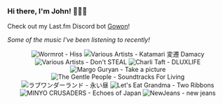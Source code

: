 ### Hi there, I'm John! 🏄🏻‍♂️

Check out my Last.fm Discord bot [Gowon](http://gowon.ca)!

_Some of the music I've been listening to recently!_


<!-- lastfm -->
<p align="center"><img src="https://lastfm.freetls.fastly.net/i/u/64s/72ef33e7c4f160b1429573683a3ca76e.jpg" title="Wormrot - Hiss"> <img src="https://lastfm.freetls.fastly.net/i/u/64s/91722db2622d35e287ff87963bb22655.png" title="Various Artists - Katamari 変遷 Damacy"> <img src="https://lastfm.freetls.fastly.net/i/u/64s/b1c95fe444784589a72a30fcc197c675.jpg" title="Various Artists - Don't STEAL"> <img src="https://lastfm.freetls.fastly.net/i/u/64s/79afaa10007dfbbbe1f1dc3b389ab8a5.jpg" title="Charli Taft - DLUXLIFE"> <img src="https://lastfm.freetls.fastly.net/i/u/64s/5ede52fb30fe2e9a9ed2e7cd55e85e27.jpg" title="Margo Guryan - Take a picture"> <img src="https://lastfm.freetls.fastly.net/i/u/64s/be3988eb088606dbff098cc3fdc38af1.jpg" title="The Gentle People - Soundtracks For Living"> <img src="https://lastfm.freetls.fastly.net/i/u/64s/1a4c01ebc35102469cbdc3c85afb815f.jpg" title="ラブワンダーランド - 永い昼"> <img src="https://lastfm.freetls.fastly.net/i/u/64s/be9e030feb21f5510fe3b59bb106ef3d.jpg" title="Let's Eat Grandma - Two Ribbons"> <img src="https://lastfm.freetls.fastly.net/i/u/64s/a0c829aa4d9bb28cc4209df6e988a6b9.jpg" title="MINYO CRUSADERS - Echoes of Japan"> <img src="https://lastfm.freetls.fastly.net/i/u/64s/9e8d93ce11fdefa38e475c0a94272e8c.png" title="NewJeans - new jeans"> </p>
